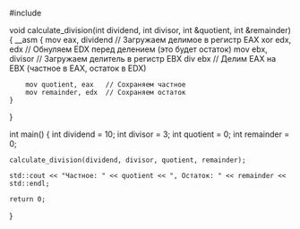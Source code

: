 #include <iostream>

void calculate_division(int dividend, int divisor, int &quotient, int &remainder) {
    __asm {
        mov eax, dividend   // Загружаем делимое в регистр EAX
        xor edx, edx       // Обнуляем EDX перед делением (это будет остаток)
        mov ebx, divisor    // Загружаем делитель в регистр EBX
        div ebx             // Делим EAX на EBX (частное в EAX, остаток в EDX)
        
        mov quotient, eax   // Сохраняем частное
        mov remainder, edx  // Сохраняем остаток
    }
}

int main() {
    int dividend = 10;
    int divisor = 3;
    int quotient = 0;
    int remainder = 0;

    calculate_division(dividend, divisor, quotient, remainder);

    std::cout << "Частное: " << quotient << ", Остаток: " << remainder << std::endl;

    return 0;
}
